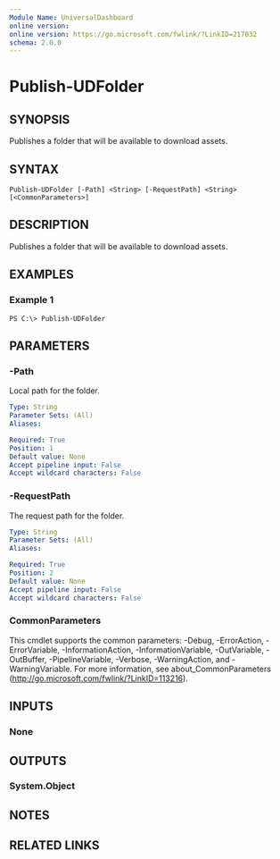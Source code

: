 ```yaml
---
Module Name: UniversalDashboard
online version:
online version: https://go.microsoft.com/fwlink/?LinkID=217032
schema: 2.0.0
---
```


# Publish-UDFolder

## SYNOPSIS
Publishes a folder that will be available to download assets. 

## SYNTAX

```
Publish-UDFolder [-Path] <String> [-RequestPath] <String> [<CommonParameters>]
```

## DESCRIPTION
Publishes a folder that will be available to download assets. 

## EXAMPLES

### Example 1
```
PS C:\> Publish-UDFolder
```

## PARAMETERS

### -Path
Local path for the folder. 

```yaml
Type: String
Parameter Sets: (All)
Aliases: 

Required: True
Position: 1
Default value: None
Accept pipeline input: False
Accept wildcard characters: False
```

### -RequestPath
The request path for the folder. 

```yaml
Type: String
Parameter Sets: (All)
Aliases: 

Required: True
Position: 2
Default value: None
Accept pipeline input: False
Accept wildcard characters: False
```

### CommonParameters
This cmdlet supports the common parameters: -Debug, -ErrorAction, -ErrorVariable, -InformationAction, -InformationVariable, -OutVariable, -OutBuffer, -PipelineVariable, -Verbose, -WarningAction, and -WarningVariable. For more information, see about_CommonParameters (http://go.microsoft.com/fwlink/?LinkID=113216).

## INPUTS

### None

## OUTPUTS

### System.Object

## NOTES

## RELATED LINKS


